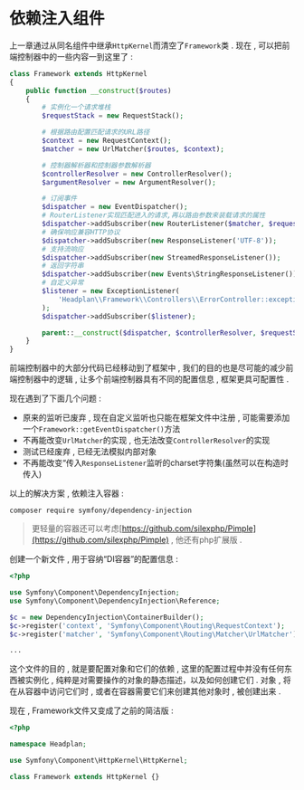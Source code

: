 # 依赖注入组件

上一章通过从同名组件中继承`HttpKernel`而清空了`Framework`类 . 现在 , 可以把前端控制器中的一些内容一到这里了 :

```php
class Framework extends HttpKernel
{
    public function __construct($routes)
    {
        # 实例化一个请求堆栈
        $requestStack = new RequestStack();

        # 根据路由配置匹配请求的URL路径
        $context = new RequestContext();
        $matcher = new UrlMatcher($routes, $context);

        # 控制器解析器和控制器参数解析器
        $controllerResolver = new ControllerResolver();
        $argumentResolver = new ArgumentResolver();

        # 订阅事件
        $dispatcher = new EventDispatcher();
        # RouterListener实现匹配进入的请求,再以路由参数来装载请求的属性
        $dispatcher->addSubscriber(new RouterListener($matcher, $requestStack));
        # 确保响应兼容HTTP协议
        $dispatcher->addSubscriber(new ResponseListener('UTF-8'));
        # 支持流响应
        $dispatcher->addSubscriber(new StreamedResponseListener());
        # 返回字符串
        $dispatcher->addSubscriber(new Events\StringResponseListener());
        # 自定义异常
        $listener = new ExceptionListener(
            'Headplan\\Framework\\Controllers\\ErrorController::exceptionAction'
        );
        $dispatcher->addSubscriber($listener);

        parent::__construct($dispatcher, $controllerResolver, $requestStack, $argumentResolver);
    }
}
```

前端控制器中的大部分代码已经移动到了框架中 , 我们的目的也是尽可能的减少前端控制器中的逻辑 , 让多个前端控制器具有不同的配置信息 , 框架更具可配置性 .

现在遇到了下面几个问题 :

* 原来的监听已废弃 , 现在自定义监听也只能在框架文件中注册 , 可能需要添加一个`Framework::getEventDispatcher()`方法
* 不再能改变`UrlMatcher`的实现 , 也无法改变`ControllerResolver`的实现
* 测试已经废弃 , 已经无法模拟内部对象
* 不再能改变“传入`ResponseListener`监听的charset字符集\(虽然可以在构造时传入\)

以上的解决方案 , 依赖注入容器 :

```
composer require symfony/dependency-injection
```

> 更轻量的容器还可以考虑[https://github.com/silexphp/Pimple](https://github.com/silexphp/Pimple) , 他还有php扩展版 .

创建一个新文件 , 用于容纳“DI容器”的配置信息 : 

```php
<?php

use Symfony\Component\DependencyInjection;
use Symfony\Component\DependencyInjection\Reference;

$c = new DependencyInjection\ContainerBuilder();
$c->register('context', 'Symfony\Component\Routing\RequestContext');
$c->register('matcher', 'Symfony\Component\Routing\Matcher\UrlMatcher')

...
```

这个文件的目的 , 就是要配置对象和它们的依赖 , 这里的配置过程中并没有任何东西被实例化 , 纯粹是对需要操作的对象的静态描述，以及如何创建它们 . 对象 , 将在从容器中访问它们时 , 或者在容器需要它们来创建其他对象时 , 被创建出来 . 

现在 , Framework文件又变成了之前的简洁版 : 

```php
<?php

namespace Headplan;

use Symfony\Component\HttpKernel\HttpKernel;

class Framework extends HttpKernel {}
```



